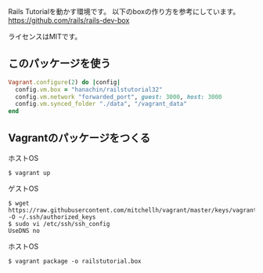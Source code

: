 Rails Tutorialを動かす環境です。
以下のboxの作り方を参考にしています。
https://github.com/rails/rails-dev-box

ライセンスはMITです。

## このパッケージを使う

```rb
Vagrant.configure(2) do |config|
  config.vm.box = "hanachin/railstutorial32"
  config.vm.network "forwarded_port", guest: 3000, host: 3000
  config.vm.synced_folder "./data", "/vagrant_data"
end
```

## Vagrantのパッケージをつくる

ホストOS

```console
$ vagrant up
```

ゲストOS

```
$ wget https://raw.githubusercontent.com/mitchellh/vagrant/master/keys/vagrant.pub -O ~/.ssh/authorized_keys
$ sudo vi /etc/ssh/ssh_config
UseDNS no
```

ホストOS

```
$ vagrant package -o railstutorial.box
```
